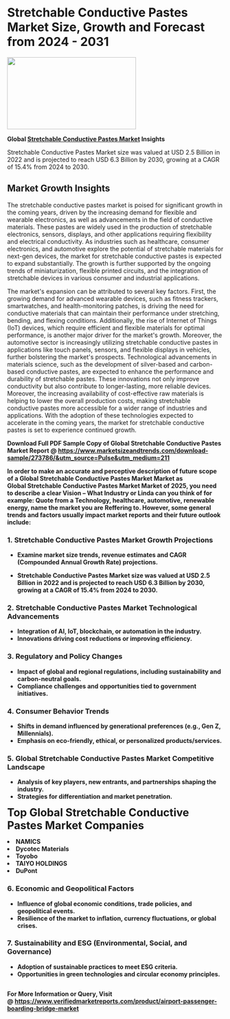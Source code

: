 <H1>Stretchable Conductive Pastes Market Size, Growth and Forecast from 2024 - 2031</H1><img class="aligncenter size-medium wp-image-584254" src="https://thirdeyenews.in/wp-content/uploads/2024/09/Global-Market-Research-300x168.jpeg" alt="" width="300" height="168" /><p><strong>Global&nbsp;<a href="https://www.marketsizeandtrends.com/download-sample/273786/&amp;utm_source=Pulse&amp;utm_medium=211">Stretchable Conductive Pastes Market</a> Insights</strong></p><p>Stretchable Conductive Pastes Market size was valued at USD 2.5 Billion in 2022 and is projected to reach USD 6.3 Billion by 2030, growing at a CAGR of 15.4% from 2024 to 2030.</p><p><h2>Market Growth Insights</h2> <p>The stretchable conductive pastes market is poised for significant growth in the coming years, driven by the increasing demand for flexible and wearable electronics, as well as advancements in the field of conductive materials. These pastes are widely used in the production of stretchable electronics, sensors, displays, and other applications requiring flexibility and electrical conductivity. As industries such as healthcare, consumer electronics, and automotive explore the potential of stretchable materials for next-gen devices, the market for stretchable conductive pastes is expected to expand substantially. The growth is further supported by the ongoing trends of miniaturization, flexible printed circuits, and the integration of stretchable devices in various consumer and industrial applications.</p> <p><strong></strong></p> <p>The market's expansion can be attributed to several key factors. First, the growing demand for advanced wearable devices, such as fitness trackers, smartwatches, and health-monitoring patches, is driving the need for conductive materials that can maintain their performance under stretching, bending, and flexing conditions. Additionally, the rise of Internet of Things (IoT) devices, which require efficient and flexible materials for optimal performance, is another major driver for the market's growth. Moreover, the automotive sector is increasingly utilizing stretchable conductive pastes in applications like touch panels, sensors, and flexible displays in vehicles, further bolstering the market's prospects. Technological advancements in materials science, such as the development of silver-based and carbon-based conductive pastes, are expected to enhance the performance and durability of stretchable pastes. These innovations not only improve conductivity but also contribute to longer-lasting, more reliable devices. Moreover, the increasing availability of cost-effective raw materials is helping to lower the overall production costs, making stretchable conductive pastes more accessible for a wider range of industries and applications. With the adoption of these technologies expected to accelerate in the coming years, the market for stretchable conductive pastes is set to experience continued growth. <p><strong></p><p><span class=""><strong>Download Full PDF Sample Copy of Global Stretchable Conductive Pastes Market Report</strong> @ <a href="https://www.marketsizeandtrends.com/download-sample/273786/&amp;utm_source=Pulse&amp;utm_medium=211" target="_blank">https://www.marketsizeandtrends.com/download-sample/273786/&amp;utm_source=Pulse&amp;utm_medium=211</a></span></p><p>In order to make an accurate and perceptive description of future scope of a Global&nbsp;Stretchable Conductive Pastes Market Market as Global&nbsp;Stretchable Conductive Pastes Market Market of 2025, you need to describe a clear Vision &ndash; What Industry or Linda can you think of for example: Quote from a Technology, healthcare, automotive, renewable energy, name the market you are Reffering to. However, some general trends and factors usually impact market reports and their future outlook include:</p><h3>1.&nbsp;<strong>Stretchable Conductive Pastes Market Growth Projections</strong></h3><ul><li>Examine market size trends, revenue estimates and CAGR (Compounded Annual Growth Rate) projections.</li><li><p>Stretchable Conductive Pastes Market size was valued at USD 2.5 Billion in 2022 and is projected to reach USD 6.3 Billion by 2030, growing at a CAGR of 15.4% from 2024 to 2030.</p></li></ul><h3>2.&nbsp;<strong>Stretchable Conductive Pastes Market Technological Advancements</strong></h3><ul><li>Integration of AI, IoT, blockchain, or automation in the industry.</li><li>Innovations driving cost reductions or improving efficiency.</li></ul><h3>3.&nbsp;<strong>Regulatory and Policy Changes</strong></h3><ul><li>Impact of global and regional regulations, including sustainability and carbon-neutral goals.</li><li>Compliance challenges and opportunities tied to government initiatives.</li></ul><h3>4.&nbsp;<strong>Consumer Behavior Trends</strong></h3><ul><li>Shifts in demand influenced by generational preferences (e.g., Gen Z, Millennials).</li><li>Emphasis on eco-friendly, ethical, or personalized products/services.</li></ul><h3>5.&nbsp;<strong>Global Stretchable Conductive Pastes Market Competitive Landscape</strong></h3><ul><li>Analysis of key players, new entrants, and partnerships shaping the industry.</li><li>Strategies for differentiation and market penetration.</li></ul><p data-pm-slice="1 1 []"><span style="color: inherit; font-family: inherit; font-size: 25px;">Top Global Stretchable Conductive Pastes Market Companies</span></p><div class="" data-test-id=""><p><li>NAMICS</li><li> Dycotec Materials</li><li> Toyobo</li><li> TAIYO HOLDINGS</li><li> DuPont</li></p></div><h3>6.&nbsp;<strong>Economic and Geopolitical Factors</strong></h3><ul><li>Influence of global economic conditions, trade policies, and geopolitical events.</li><li>Resilience of the market to inflation, currency fluctuations, or global crises.</li></ul><h3>7.&nbsp;<strong>Sustainability and ESG (Environmental, Social, and Governance)</strong></h3><ul><li>Adoption of sustainable practices to meet ESG criteria.</li><li>Opportunities in green technologies and circular economy principles.</li></ul><h2><strong style="font-size: 14px;">For More Information or Query, Visit @&nbsp;</strong><a style="background-color: #ffffff; font-size: 14px;" href="https://www.marketsizeandtrends.com/report/stretchable-conductive-pastes-market/" target="_blank">https://www.verifiedmarketreports.com/product/airport-passenger-boarding-bridge-market</a></h2>
